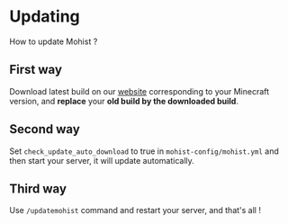 # Updating

How to update Mohist ?

## First way

Download latest build on our [website](https://mohistmc.com/download) corresponding to your Minecraft version, and **replace** your **old build by the downloaded build**.

## Second way

Set `check_update_auto_download` to true in `mohist-config/mohist.yml` and then start your server, it will update automatically.

## Third way

Use `/updatemohist` command and restart your server, and that's all !